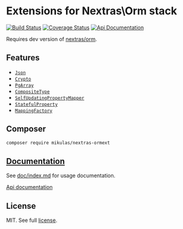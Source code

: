 Extensions for Nextras\Orm stack
================================

[![Build Status](https://travis-ci.org/Mikulas/nextras-ormext.svg?branch=master)](https://travis-ci.org/Mikulas/nextras-ormext)
[![Coverage Status](https://coveralls.io/repos/Mikulas/nextras-ormext/badge.svg?branch=master&service=github)](https://coveralls.io/github/Mikulas/nextras-ormext?branch=master)
[![Api Documentation](https://img.shields.io/badge/api-master-ff69b4.svg)](https://codedoc.pub/Mikulas/nextras-ormext/master/index.html)

Requires dev version of [nextras/orm](https://github.com/nextras/orm).

## Features

- [`Json`](doc/index.md#json)
- [`Crypto`](doc/index.md#crypto)
- [`PgArray`](doc/index.md#pgarray)
- [`CompositeType`](doc/index.md#compositetype)
- [`SelfUpdatingPropertyMapper`](doc/index.md#selfupdatingpropertymapper)
- [`StatefulProperty`](doc/index.md#statefulproperty)
- [`MappingFactory`](doc/index.md#mappingfactory)

## Composer

```md
composer require mikulas/nextras-ormext
```

## [Documentation](doc/index.md)

See [doc/index.md](doc/index.md) for usage documentation.

[Api documentation](https://codedoc.pub/Mikulas/nextras-ormext/master/index.html)

## License

MIT. See full [license](license.md).
